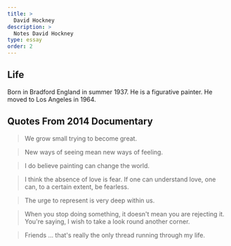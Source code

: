 ```yaml
---
title: >
  David Hockney
description: >
  Notes David Hockney
type: essay
order: 2
---
```


## Life

Born in Bradford England in summer 1937.  He is a figurative painter.  He moved to Los Angeles in 1964.

## Quotes From 2014 Documentary

> We grow small trying to become great.

> New ways of seeing mean new ways of feeling.

> I do believe painting can change the world.

> I think the absence of love is fear.  If one can understand love, one can, to a certain extent, be fearless.

> The urge to represent is very deep within us.

> When you stop doing something, it doesn't mean you are rejecting it.  You're saying, I wish to take a look round another corner.

> Friends ... that's really the only thread running through my life.
